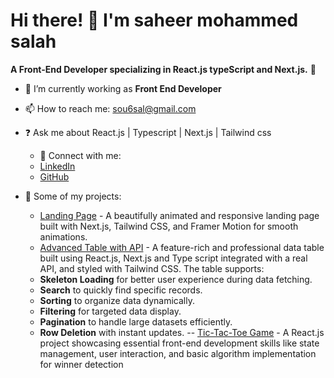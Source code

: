 # Hi there! 👋 I'm saheer mohammed salah  
**A Front-End Developer specializing in React.js typeScript and Next.js.** 🌟  
- 🌱 I’m currently working as **Front End Developer**  
- 📫 How to reach me: [sou6sal@gmail.com](mailto:sou6sal@gmail.com)
- ❓ Ask me about  React.js | Typescript | Next.js | Tailwind css

  - 🔗 Connect with me:
  - [LinkedIn](https://www.linkedin.com/in/saheer-salah-148325253/)
  - [GitHub](https://github.com/souhairSalah)

- 📂 Some of my projects:
  - [Landing Page](interior-design-website-indol.vercel.app) - A beautifully animated and responsive landing page built with Next.js, Tailwind CSS, and Framer Motion for smooth animations.
  - [Advanced Table with API](table-sage-gamma.vercel.app)  - A feature-rich and professional data table built using React.js, Next.js and Type script integrated with a real API, and styled with Tailwind CSS. The table supports:
  - **Skeleton Loading** for better user experience during data fetching.
  - **Search** to quickly find specific records.
  - **Sorting** to organize data dynamically.
  - **Filtering** for targeted data display.
  - **Pagination** to handle large datasets efficiently.
  - **Row Deletion** with instant updates.
 -- [Tic-Tac-Toe Game](tic-tac-toe-game-two-mauve.vercel.app)  - A React.js project showcasing essential front-end development skills like state management, user interaction, and basic algorithm implementation for winner detection
    

